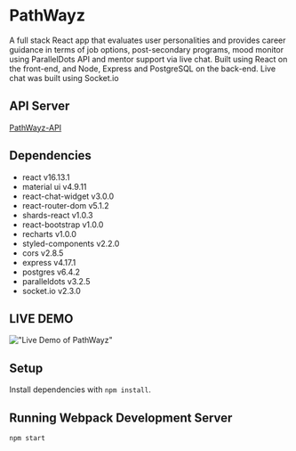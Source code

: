 # PathWayz

A full stack React app that evaluates user personalities and provides career guidance in terms of job options, post-secondary programs, mood monitor using ParallelDots API and mentor support via live chat. Built using React on the front-end, and Node, Express and PostgreSQL on the back-end. Live chat was built using Socket.io

## API Server

[PathWayz-API](https://github.com/Ranthonym/pathwayz-api)

## Dependencies

- react v16.13.1
- material ui v4.9.11
- react-chat-widget v3.0.0
- react-router-dom v5.1.2
- shards-react v1.0.3
- react-bootstrap v1.0.0
- recharts v1.0.0
- styled-components v2.2.0
- cors v2.8.5
- express v4.17.1
- postgres v6.4.2
- paralleldots v3.2.5
- socket.io v2.3.0

## LIVE DEMO

!["Live Demo of PathWayz"](https://github.com/asmxali/pathfinder/blob/master/gif/PathWayz.gif)

## Setup

Install dependencies with `npm install`.

## Running Webpack Development Server

```sh
npm start
```

